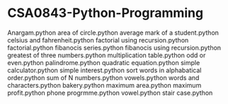 # CSA0843-Python-Programming
Anargam.python
area of circle.python
average mark of a student.python
celsius and fahrenheit.python
factorial using recursion.python
factorial.python
fibanocis series.python
fibanocis using recursion.python
greatest of three numbers.python
multiplication table.python
odd or even.python
palindrome.python
quadratic equation.python
simple calculator.python
simple interest.python
sort words in alphabatical order.python
sum of N numbers.python
vowels.python
words and characters.python
bakery.python
maximum area.python
maximum profit.python
phone progrmme.python
vowel.python
stair case.python
